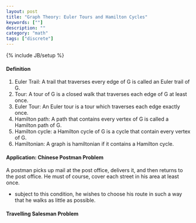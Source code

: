 ```yaml
---
layout: post
title: "Graph Theory: Euler Tours and Hamilton Cycles"
keywords: [""]
description: ""
category: "math"
tags: ["discrete"]
---
```

{% include JB/setup %}

#### Definition
1. Euler Trail: A trail that traverses every edge of G is called an Euler trail
   of G.
2. Tour: A tour of G is a closed walk that traverses each edge of G at least
   once.
3. Euler Tour: An Euler tour is a tour which traverses each edge exactly once.
4. Hamilton path: A path that contains every vertex of G is called a Hamilton
   path of G.
5. Hamilton cycle: a Hamilton cycle of G is a cycle that contain every vertex of
   G.
6. Hamiltonian: A graph is hamiltonian if it contains a Hamilton cycle.


#### Application: Chinese Postman Problem
A postman picks up mail at the post office, delivers it, and then returns to the
post office. He must of course, cover each street in his area at least once.
- subject to this condition, he wishes to choose his route in such a way that he
  walks as little as possible.
#### Travelling Salesman Problem

